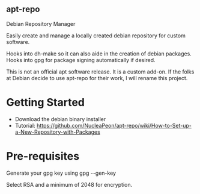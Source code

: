 apt-repo
--------

Debian Repository Manager

Easily create and manage a locally created debian repository for custom
software.

Hooks into dh-make so it can also aide in the creation of debian packages.
Hooks into gpg for package signing automatically if desired.

This is not an official apt software release. It is a custom add-on. If
the folks at Debian decide to use apt-repo for their work, I will rename
this project.

Getting Started
===============

* Download the debian binary installer
* Tutorial: https://github.com/NucleaPeon/apt-repo/wiki/How-to-Set-up-a-New-Repository-with-Packages


Pre-requisites
==============

Generate your gpg key using
    gpg --gen-key

Select RSA and a minimum of 2048 for encryption.

